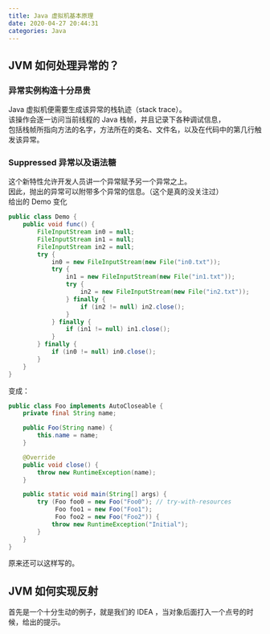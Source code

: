 ```yaml
---
title: Java 虚拟机基本原理
date: 2020-04-27 20:44:31
categories: Java
---
```


## JVM 如何处理异常的？

### 异常实例构造十分昂贵
Java 虚拟机便需要生成该异常的栈轨迹（stack trace）。  
该操作会逐一访问当前线程的 Java 栈帧，并且记录下各种调试信息，  
包括栈帧所指向方法的名字，方法所在的类名、文件名，以及在代码中的第几行触发该异常。

### Suppressed 异常以及语法糖
这个新特性允许开发人员讲一个异常赋予另一个异常之上。  
因此，抛出的异常可以附带多个异常的信息。（这个是真的没关注过）  
给出的 Demo 变化
```java
public class Demo {
    public void func() {
        FileInputStream in0 = null;
        FileInputStream in1 = null;
        FileInputStream in2 = null;
        try {
            in0 = new FileInputStream(new File("in0.txt"));
            try {
                in1 = new FileInputStream(new File("in1.txt"));
                try {
                    in2 = new FileInputStream(new File("in2.txt"));
                } finally {
                    if (in2 != null) in2.close();
                }
            } finally {
                if (in1 != null) in1.close();
            }
        } finally {
            if (in0 != null) in0.close();
        }
    }
}
```
变成：
```java
public class Foo implements AutoCloseable {
    private final String name;

    public Foo(String name) {
        this.name = name;
    }

    @Override
    public void close() {
        throw new RuntimeException(name);
    }

    public static void main(String[] args) {
        try (Foo foo0 = new Foo("Foo0"); // try-with-resources
             Foo foo1 = new Foo("Foo1"); 
             Foo foo2 = new Foo("Foo2")) {
            throw new RuntimeException("Initial");
        }
    }
}
```
原来还可以这样写的。

## JVM 如何实现反射
首先是一个十分生动的例子，就是我们的 IDEA ，当对象后面打入一个点号的时候，给出的提示。  
